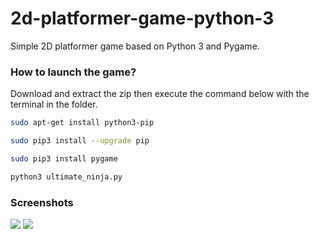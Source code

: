 # 2d-platformer-game-python-3
Simple 2D platformer game based on Python 3 and Pygame.
### How to launch the game?
Download and extract the zip then execute the command below with the terminal in the folder.
```bash
sudo apt-get install python3-pip
```
```bash
sudo pip3 install --upgrade pip
```
```bash
sudo pip3 install pygame
```
```bash
python3 ultimate_ninja.py
```

### Screenshots
![](screenshots/Capture.png)
![](screenshots/Capture1.png)
